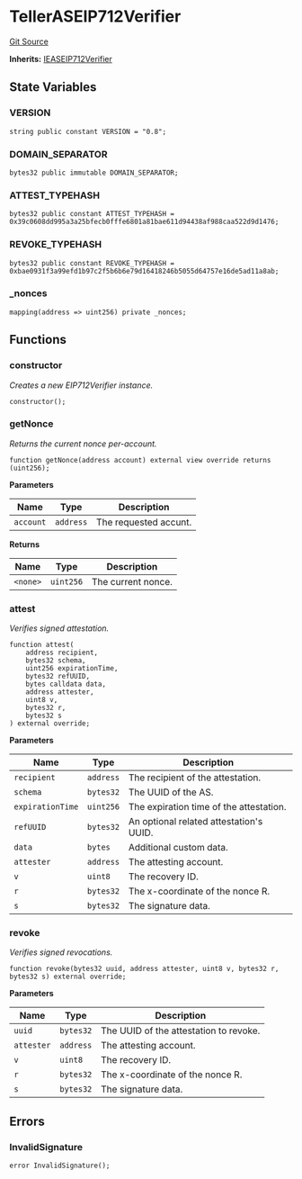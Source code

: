 # TellerASEIP712Verifier
[Git Source](https://github.com/teller-protocol/teller-protocol-v2/blob/cc7fb9358a2518de7ee33e518ebac21eac498b0d/contracts/EAS/TellerASEIP712Verifier.sol)

**Inherits:**
[IEASEIP712Verifier](/contracts/interfaces/IEASEIP712Verifier.sol/interface.IEASEIP712Verifier.md)


## State Variables
### VERSION

```solidity
string public constant VERSION = "0.8";
```


### DOMAIN_SEPARATOR

```solidity
bytes32 public immutable DOMAIN_SEPARATOR;
```


### ATTEST_TYPEHASH

```solidity
bytes32 public constant ATTEST_TYPEHASH = 0x39c0608dd995a3a25bfecb0fffe6801a81bae611d94438af988caa522d9d1476;
```


### REVOKE_TYPEHASH

```solidity
bytes32 public constant REVOKE_TYPEHASH = 0xbae0931f3a99efd1b97c2f5b6b6e79d16418246b5055d64757e16de5ad11a8ab;
```


### _nonces

```solidity
mapping(address => uint256) private _nonces;
```


## Functions
### constructor

*Creates a new EIP712Verifier instance.*


```solidity
constructor();
```

### getNonce

*Returns the current nonce per-account.*


```solidity
function getNonce(address account) external view override returns (uint256);
```
**Parameters**

|Name|Type|Description|
|----|----|-----------|
|`account`|`address`|The requested accunt.|

**Returns**

|Name|Type|Description|
|----|----|-----------|
|`<none>`|`uint256`|The current nonce.|


### attest

*Verifies signed attestation.*


```solidity
function attest(
    address recipient,
    bytes32 schema,
    uint256 expirationTime,
    bytes32 refUUID,
    bytes calldata data,
    address attester,
    uint8 v,
    bytes32 r,
    bytes32 s
) external override;
```
**Parameters**

|Name|Type|Description|
|----|----|-----------|
|`recipient`|`address`|The recipient of the attestation.|
|`schema`|`bytes32`|The UUID of the AS.|
|`expirationTime`|`uint256`|The expiration time of the attestation.|
|`refUUID`|`bytes32`|An optional related attestation's UUID.|
|`data`|`bytes`|Additional custom data.|
|`attester`|`address`|The attesting account.|
|`v`|`uint8`|The recovery ID.|
|`r`|`bytes32`|The x-coordinate of the nonce R.|
|`s`|`bytes32`|The signature data.|


### revoke

*Verifies signed revocations.*


```solidity
function revoke(bytes32 uuid, address attester, uint8 v, bytes32 r, bytes32 s) external override;
```
**Parameters**

|Name|Type|Description|
|----|----|-----------|
|`uuid`|`bytes32`|The UUID of the attestation to revoke.|
|`attester`|`address`|The attesting account.|
|`v`|`uint8`|The recovery ID.|
|`r`|`bytes32`|The x-coordinate of the nonce R.|
|`s`|`bytes32`|The signature data.|


## Errors
### InvalidSignature

```solidity
error InvalidSignature();
```

